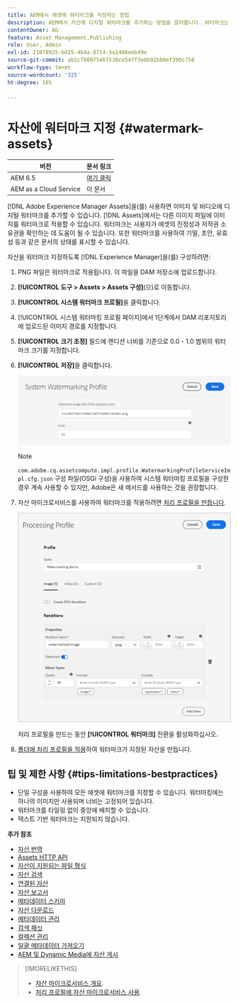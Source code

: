 ```yaml
---
title: AEM에서 에셋에 워터마크를 지정하는 방법
description: AEM에서 자산에 디지털 워터마크를 추가하는 방법을 알아봅니다. 워터마크는 사용자가 에셋의 진정성과 저작권 소유권을 확인하는 데 도움이 될 수 있습니다.
contentOwner: AG
feature: Asset Management,Publishing
role: User, Admin
exl-id: 210f8925-bd15-4b4a-8714-5a1486eeb49e
source-git-commit: ab2cf8007546f538ce54ff3e0b92bb0ef399c758
workflow-type: tm+mt
source-wordcount: '325'
ht-degree: 16%

---
```


# 자산에 워터마크 지정 {#watermark-assets}

| 버전 | 문서 링크 |
| -------- | ---------------------------- |
| AEM 6.5 | [여기 클릭](https://experienceleague.adobe.com/docs/experience-manager-65/assets/administer/watermarking.html) |
| AEM as a Cloud Service | 이 문서 |

[!DNL Adobe Experience Manager Assets]을(를) 사용하면 이미지 및 비디오에 디지털 워터마크를 추가할 수 있습니다. [!DNL Assets]에서는 다른 이미지 파일에 이미지를 워터마크로 적용할 수 있습니다. 워터마크는 사용자가 에셋의 진정성과 저작권 소유권을 확인하는 데 도움이 될 수 있습니다. 또한 워터마크를 사용하여 기밀, 초안, 유효성 등과 같은 문서의 상태를 표시할 수 있습니다.

자산을 워터마크 지정하도록 [!DNL Experience Manager]을(를) 구성하려면:

1. PNG 파일은 워터마크로 적용됩니다. 이 파일을 DAM 저장소에 업로드합니다.

1. **[!UICONTROL 도구 > Assets > Assets 구성]**(으)로 이동합니다.

1. **[!UICONTROL 시스템 워터마크 프로필]**&#x200B;을 클릭합니다.

1. [!UICONTROL 시스템 워터마킹 프로필 페이지]에서 1단계에서 DAM 리포지토리에 업로드된 이미지 경로를 지정합니다.

1. **[!UICONTROL 크기 조정]** 필드에 렌디션 너비를 기준으로 0.0 - 1.0 범위의 워터마크 크기를 지정합니다.

1. **[!UICONTROL 저장]**&#x200B;을 클릭합니다.

   ![자산 중복 감지기](assets/system-watermarking-profile.png)

   >[!NOTE]
   >
   >`com.adobe.cq.assetcompute.impl.profile.WatermarkingProfileServiceImpl.cfg.json` 구성 파일(OSGi 구성)을 사용하여 시스템 워터마킹 프로필을 구성한 경우 계속 사용할 수 있지만, Adobe은 새 메서드를 사용하는 것을 권장합니다.


1. 자산 마이크로서비스를 사용하여 워터마크를 적용하려면 [처리 프로필을 만듭니다](/help/assets/asset-microservices-configure-and-use.md#create-custom-profile).

   ![워터마크를 만들 자산 처리 프로필](assets/watermark-processing-profile.png)

   처리 프로필을 만드는 동안 **[!UICONTROL 워터마크]** 전환을 활성화하십시오.

1. [폴더에 처리 프로필을 적용](/help/assets/asset-microservices-configure-and-use.md#use-profiles)하여 워터마크가 지정된 자산을 만듭니다.

## 팁 및 제한 사항 {#tips-limitations-bestpractices}

* 단일 구성을 사용하여 모든 에셋에 워터마크를 지정할 수 있습니다. 워터마킹에는 하나의 이미지만 사용되며 너비는 고정되어 있습니다.
* 워터마크를 타일링 없이 중앙에 배치할 수 있습니다.
* 텍스트 기반 워터마크는 지원되지 않습니다.

**추가 참조**

* [자산 번역](translate-assets.md)
* [Assets HTTP API](mac-api-assets.md)
* [자산이 지원되는 파일 형식](file-format-support.md)
* [자산 검색](search-assets.md)
* [연결된 자산](use-assets-across-connected-assets-instances.md)
* [자산 보고서](asset-reports.md)
* [메타데이터 스키마](metadata-schemas.md)
* [자산 다운로드](download-assets-from-aem.md)
* [메타데이터 관리](manage-metadata.md)
* [검색 패싯](search-facets.md)
* [컬렉션 관리](manage-collections.md)
* [일괄 메타데이터 가져오기](metadata-import-export.md)
* [AEM 및 Dynamic Media에 자산 게시](/help/assets/publish-assets-to-aem-and-dm.md)

>[!MORELIKETHIS]
>
>* [자산 마이크로서비스 개요](/help/assets/asset-microservices-overview.md).
>* [처리 프로필에 자산 마이크로서비스 사용](/help/assets/asset-microservices-configure-and-use.md).
